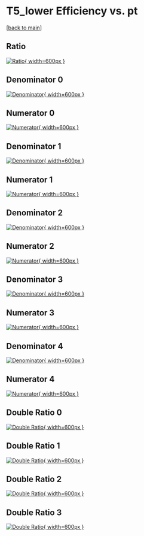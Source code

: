 # T5_lower Efficiency vs. pt

[[back to main](./)]



## Ratio

[![Ratio](../mtv/var/T5_lower_vtr_13_1_eff_pt.png){ width=600px }](../mtv/var/T5_lower_vtr_13_1_eff_pt.pdf)

## Denominator 0

[![Denominator](../mtv/den/T5_lower_vtr_13_1_eff_pt_den0.png){ width=600px }](../mtv/den/T5_lower_vtr_13_1_eff_pt_den0.pdf)

## Numerator 0

[![Numerator](../mtv/num/T5_lower_vtr_13_1_eff_pt_num0.png){ width=600px }](../mtv/num/T5_lower_vtr_13_1_eff_pt_num0.pdf)

## Denominator 1

[![Denominator](../mtv/den/T5_lower_vtr_13_1_eff_pt_den1.png){ width=600px }](../mtv/den/T5_lower_vtr_13_1_eff_pt_den1.pdf)

## Numerator 1

[![Numerator](../mtv/num/T5_lower_vtr_13_1_eff_pt_num1.png){ width=600px }](../mtv/num/T5_lower_vtr_13_1_eff_pt_num1.pdf)

## Denominator 2

[![Denominator](../mtv/den/T5_lower_vtr_13_1_eff_pt_den2.png){ width=600px }](../mtv/den/T5_lower_vtr_13_1_eff_pt_den2.pdf)

## Numerator 2

[![Numerator](../mtv/num/T5_lower_vtr_13_1_eff_pt_num2.png){ width=600px }](../mtv/num/T5_lower_vtr_13_1_eff_pt_num2.pdf)

## Denominator 3

[![Denominator](../mtv/den/T5_lower_vtr_13_1_eff_pt_den3.png){ width=600px }](../mtv/den/T5_lower_vtr_13_1_eff_pt_den3.pdf)

## Numerator 3

[![Numerator](../mtv/num/T5_lower_vtr_13_1_eff_pt_num3.png){ width=600px }](../mtv/num/T5_lower_vtr_13_1_eff_pt_num3.pdf)

## Denominator 4

[![Denominator](../mtv/den/T5_lower_vtr_13_1_eff_pt_den4.png){ width=600px }](../mtv/den/T5_lower_vtr_13_1_eff_pt_den4.pdf)

## Numerator 4

[![Numerator](../mtv/num/T5_lower_vtr_13_1_eff_pt_num4.png){ width=600px }](../mtv/num/T5_lower_vtr_13_1_eff_pt_num4.pdf)

## Double Ratio 0

[![Double Ratio](../mtv/ratio/T5_lower_vtr_13_1_eff_pt_ratio0.png){ width=600px }](../mtv/ratio/T5_lower_vtr_13_1_eff_pt_ratio0.pdf)

## Double Ratio 1

[![Double Ratio](../mtv/ratio/T5_lower_vtr_13_1_eff_pt_ratio1.png){ width=600px }](../mtv/ratio/T5_lower_vtr_13_1_eff_pt_ratio1.pdf)

## Double Ratio 2

[![Double Ratio](../mtv/ratio/T5_lower_vtr_13_1_eff_pt_ratio2.png){ width=600px }](../mtv/ratio/T5_lower_vtr_13_1_eff_pt_ratio2.pdf)

## Double Ratio 3

[![Double Ratio](../mtv/ratio/T5_lower_vtr_13_1_eff_pt_ratio3.png){ width=600px }](../mtv/ratio/T5_lower_vtr_13_1_eff_pt_ratio3.pdf)

